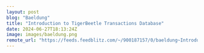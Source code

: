 ```yaml
---
layout: post
blog: "Baeldung"
title: "Introduction to TigerBeetle Transactions Database"
date: 2024-06-27T18:13:24Z
image: images/baeldung.png
remote_url: "https://feeds.feedblitz.com/~/900187157/0/baeldung~Introduction-to-TigerBeetle-Transactions-Database"
---
```

